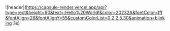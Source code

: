![header](https://capsule-render.vercel.app/api?type=rect&height=90&text=:Hello%20World!&color=20232A&fontColor=fff&fontAlign=28&fontAlignY=55&customColorList=0,2,2,5,30&animation=blinking 3s)

